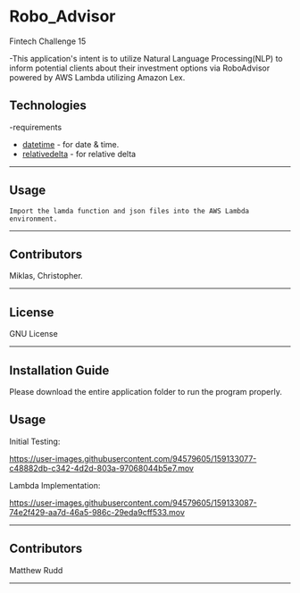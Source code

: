 # Robo_Advisor
Fintech Challenge 15

-This application's intent is to utilize Natural Language Processing(NLP) to inform potential clients about their investment options via RoboAdvisor powered by AWS Lambda utilizing Amazon Lex.

## Technologies
-requirements

- [datetime](https://pypi.org/project/datetime/) - for date & time.
- [relativedelta](https://pypi.org/project/python-dateutil/) - for relative delta

---							
## Usage

	Import the lamda function and json files into the AWS Lambda environment. 
---					

## Contributors
 
Miklas, Christopher.   

---

## License

GNU License

---

## Installation Guide

Please download the entire application folder to run the program properly.


## Usage

Initial Testing:

https://user-images.githubusercontent.com/94579605/159133077-c48882db-c342-4d2d-803a-97068044b5e7.mov



Lambda Implementation:

https://user-images.githubusercontent.com/94579605/159133087-74e2f429-aa7d-46a5-986c-29eda9cff533.mov




---

## Contributors

Matthew Rudd

---


